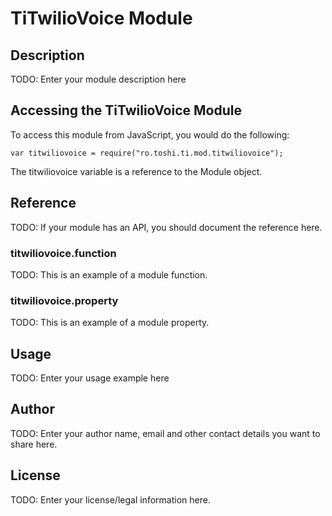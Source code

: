 # TiTwilioVoice Module

## Description

TODO: Enter your module description here

## Accessing the TiTwilioVoice Module

To access this module from JavaScript, you would do the following:

    var titwiliovoice = require("ro.toshi.ti.mod.titwiliovoice");

The titwiliovoice variable is a reference to the Module object.

## Reference

TODO: If your module has an API, you should document
the reference here.

### titwiliovoice.function

TODO: This is an example of a module function.

### titwiliovoice.property

TODO: This is an example of a module property.

## Usage

TODO: Enter your usage example here

## Author

TODO: Enter your author name, email and other contact
details you want to share here.

## License

TODO: Enter your license/legal information here.
